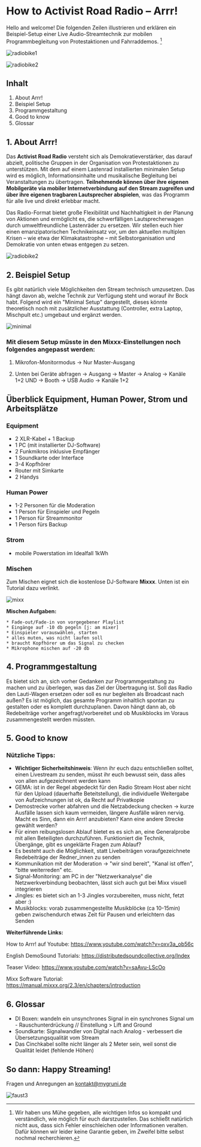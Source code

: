 <h1>How to Activist Road Radio – Arrr!</h1>

Hello and welcome! Die folgenden Zeilen illustrieren und erklären ein Beispiel-Setup einer Live Audio-Streamtechnik zur mobilen Programmbegleitung von Protestaktionen und Fahrraddemos. [^1]

![radiobike1](/pics/radiobike.jpg)

![radiobike2](/pics/radiobike2.jpg)


## Inhalt 
 1. About Arrr!
 2. Beispiel Setup
 3. Programmgestaltung
 5. Good to know 
 6. Glossar



## 1. About Arrr!
Das **Activist Road Radio** versteht sich als Demokratieverstärker, das darauf abzielt, politische Gruppen in der Organisation von Protestaktionen zu unterstützen. Mit dem auf einem Lastenrad installierten minimalen Setup wird es möglich, Informationsinhalte und musikalische Begleitung bei Veranstaltungen zu übertragen. **Teilnehmende können über ihre eigenen Mobilgeräte via mobiler Internetverbindung auf den Stream zugreifen und über ihre eigenen tragbaren Lautsprecher abspielen**, was das Programm für alle live und direkt erlebbar macht. 

Das Radio-Format bietet große Flexibilität und Nachhaltigkeit in der Planung von Aktionen und ermöglicht es, die schwerfälligen Lautsprecherwagen durch umweltfreundliche Lastenräder zu ersetzen. Wir stellen euch hier einen emanzipatorischen Technikeinsatz vor, um den aktuellen multiplen Krisen – wie etwa der Klimakatastrophe – mit Selbstorganisation und Demokratie von unten etwas entgegen zu setzen.


![radiobike2](/pics/climatear.jpg)



## 2. Beispiel Setup

Es gibt natürlich viele Möglichkeiten den Stream technisch umzusetzen. Das hängt davon ab, welche Technik zur Verfügung steht und worauf ihr Bock habt. Folgend wird ein "Minimal Setup" dargestellt, dieses könnte theoretisch noch mit zusätzlicher Ausstattung (Controller, extra Laptop, Mischpult etc.) umgebaut und ergänzt werden. 

![minimal](/pics/minimal.jpg)

### Mit diesem Setup müsste in den Mixxx-Einstellungen noch folgendes angepasst werden:

1. Mikrofon-Monitormodus -> Nur Master-Ausgang

2. Unten bei Geräte abfragen -> Ausgang
-> Master -> Analog -> Kanäle 1+2 UND  -> Booth -> USB Audio -> Kanäle 1+2

## Überblick Equipment, Human Power, Strom und Arbeitsplätze

### Equipment

* 2 XLR-Kabel + 1 Backup
* 1 PC (mit installierter DJ-Software)
* 2 Funkmikros inklusive Empfänger
* 1 Soundkarte oder Interface
* 3-4 Kopfhörer
* Router mit Simkarte 
* 2 Handys

### Human Power
* 1-2 Personen für die Moderation
* 1 Person für Einspieler und Pegeln
* 1 Person für Streammonitor
* 1 Person fürs Backup

### Strom
* mobile Powerstation im Idealfall 1kWh 


### Mischen 

Zum Mischen eignet sich die kostenlose DJ-Software **Mixxx**. Unten ist ein Tutorial dazu verlinkt.

![mixx](/pics/mixxsoftware.png)



**Mischen Aufgaben:**

    * Fade-out/Fade-in von vorgegebener Playlist
    * Eingänge auf -10 db pegeln [j: am mixer]
    * Einspieler vorauswählen, starten
    * alles muten, was nicht laufen soll 
    * braucht Kopfhörer um das Signal zu checken
    * Mikrophone mischen auf -20 db


## 4. Programmgestaltung

Es bietet sich an, sich vorher Gedanken zur Programmgestaltung zu machen und zu überlegen, was das Ziel der Übertragung ist. Soll das Radio den Lauti-Wagen ersetzen oder soll es nur begleiten als Broadcast nach außen? Es ist möglich, das gesamte Programm inhaltlich spontan zu gestalten oder es komplett durchzuplanen. Davon hängt dann ab, ob Redebeiträge vorher angefragt/vorbereitet und ob Musikblocks im Voraus zusammengestellt werden müssten.


## 5. Good to know

### Nützliche Tipps:

- **Wichtiger Sicherheitshinweis**: Wenn ihr euch dazu entschließen solltet, einen Livestream zu senden, müsst ihr euch bewusst sein, dass alles von allen aufgezeichnent werden kann
- GEMA: ist in der Regel abgedeckt für den Radio Stream Host aber nicht für den Upload (dauerhafte Beteitstellung), die individuelle Weitergabe von Aufzeichnungen ist ok, da Recht auf Privatkopie
- Demostrecke vorher abfahren und die Netzabdeckung checken -> kurze Ausfälle lassen sich kaum vermeiden, längere Ausfälle wären nervig. Macht es Sinn, dann ein Arrr! anzubieten? Kann eine andere Strecke gewählt werden?
- Für einen reibungslosen Ablauf bietet es es sich an, eine Generalprobe mit allen Beteiligten durchzuführen. Funktioniert die Technik, Übergänge, gibt es ungeklärte Fragen zum Ablauf?
- Es besteht auch die Möglichkeit, statt Livebeiträgen voraufgezeichnete Redebeiträge der Redner_innen zu senden
- Kommunikation mit der Moderation  -> "wir sind bereit", "Kanal ist offen", "bitte weiterreden" etc.
- Signal-Monitoring: am PC in der "Netzwerkanalyse" die Netzwerkverbindung beobachten, lässt sich auch gut bei Mixx visuell integrieren
- Jingles: es bietet sich an 1-3 Jingles vorzubereiten, muss nicht, fetzt aber :)
- Musikblocks: vorab zusammengestellte Musikblöcke (ca 10-15min) geben zwischendurch etwas Zeit für Pausen und erleichtern das Senden


**Weiterführende Links:**

How to Arrr! auf Youtube: https://www.youtube.com/watch?v=oxv3a_ob56c

English DemoSound Tutorials: https://distributedsoundcollective.org/Index

Teaser Video: https://www.youtube.com/watch?v=saAvu-LScOo

Mixx Software Tutorial: https://manual.mixxx.org/2.3/en/chapters/introduction



## 6. Glossar

- DI Boxen: wandeln ein unsynchrones Signal in ein synchrones Signal um - Rauschunterdrückung // Einstellung > Lift and Ground 
- Soundkarte: Signalwandler von Digital nach Analog - verbessert die Übersetzungsqualität vom Stream 
- Das Cinchkabel sollte nicht länger als 2 Meter sein, weil sonst die Qualität leidet (fehlende Höhen)


## So dann: Happy Streaming! 

Fragen und Anregungen an kontakt@mygruni.de

![faust3](/pics/Arrr.png)

[^1]:Wir haben uns Mühe gegeben, alle wichtigen Infos so kompakt und verständlich, wie möglich für euch darstzustellen. Das schließt natürlich nicht aus, dass sich Fehler einschleichen oder Informationen veralten. Dafür können wir leider keine Garantie geben, im Zweifel bitte selbst nochmal recherchieren.
